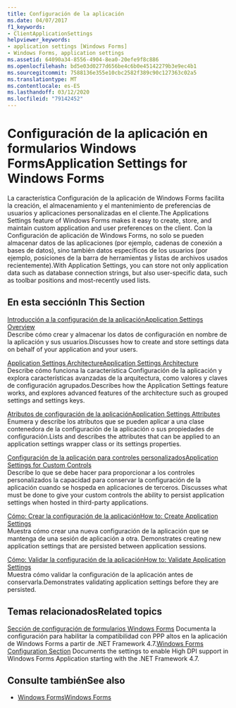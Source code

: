 ```yaml
---
title: Configuración de la aplicación
ms.date: 04/07/2017
f1_keywords:
- ClientApplicationSettings
helpviewer_keywords:
- application settings [Windows Forms]
- Windows Forms, application settings
ms.assetid: 64090a34-8556-4904-8ea0-20efe9f8c886
ms.openlocfilehash: bd5e03d0277d656be4c6b0e45142279b3e9ec4b1
ms.sourcegitcommit: 7588136e355e10cbc2582f389c90c127363c02a5
ms.translationtype: MT
ms.contentlocale: es-ES
ms.lasthandoff: 03/12/2020
ms.locfileid: "79142452"
---
```

# <a name="application-settings-for-windows-forms"></a><span data-ttu-id="29954-102">Configuración de la aplicación en formularios Windows Forms</span><span class="sxs-lookup"><span data-stu-id="29954-102">Application Settings for Windows Forms</span></span>
<span data-ttu-id="29954-103">La característica Configuración de la aplicación de Windows Forms facilita la creación, el almacenamiento y el mantenimiento de preferencias de usuarios y aplicaciones personalizadas en el cliente.</span><span class="sxs-lookup"><span data-stu-id="29954-103">The Applications Settings feature of Windows Forms makes it easy to create, store, and maintain custom application and user preferences on the client.</span></span> <span data-ttu-id="29954-104">Con la Configuración de aplicación de Windows Forms, no solo se pueden almacenar datos de las aplicaciones (por ejemplo, cadenas de conexión a bases de datos), sino también datos específicos de los usuarios (por ejemplo, posiciones de la barra de herramientas y listas de archivos usados recientemente).</span><span class="sxs-lookup"><span data-stu-id="29954-104">With Application Settings, you can store not only application data such as database connection strings, but also user-specific data, such as toolbar positions and most-recently used lists.</span></span>  
  
## <a name="in-this-section"></a><span data-ttu-id="29954-105">En esta sección</span><span class="sxs-lookup"><span data-stu-id="29954-105">In This Section</span></span>  
 [<span data-ttu-id="29954-106">Introducción a la configuración de la aplicación</span><span class="sxs-lookup"><span data-stu-id="29954-106">Application Settings Overview</span></span>](application-settings-overview.md)  
 <span data-ttu-id="29954-107">Describe cómo crear y almacenar los datos de configuración en nombre de la aplicación y sus usuarios.</span><span class="sxs-lookup"><span data-stu-id="29954-107">Discusses how to create and store settings data on behalf of your application and your users.</span></span>  
  
 [<span data-ttu-id="29954-108">Application Settings Architecture</span><span class="sxs-lookup"><span data-stu-id="29954-108">Application Settings Architecture</span></span>](application-settings-architecture.md)  
 <span data-ttu-id="29954-109">Describe cómo funciona la característica Configuración de la aplicación y explora características avanzadas de la arquitectura, como valores y claves de configuración agrupados.</span><span class="sxs-lookup"><span data-stu-id="29954-109">Describes how the Application Settings feature works, and explores advanced features of the architecture such as grouped settings and settings keys.</span></span>  
  
 [<span data-ttu-id="29954-110">Atributos de configuración de la aplicación</span><span class="sxs-lookup"><span data-stu-id="29954-110">Application Settings Attributes</span></span>](application-settings-attributes.md)  
 <span data-ttu-id="29954-111">Enumera y describe los atributos que se pueden aplicar a una clase contenedora de la configuración de la aplicación o sus propiedades de configuración.</span><span class="sxs-lookup"><span data-stu-id="29954-111">Lists and describes the attributes that can be applied to an application settings wrapper class or its settings properties.</span></span>  
  
 [<span data-ttu-id="29954-112">Configuración de la aplicación para controles personalizados</span><span class="sxs-lookup"><span data-stu-id="29954-112">Application Settings for Custom Controls</span></span>](application-settings-for-custom-controls.md)  
 <span data-ttu-id="29954-113">Describe lo que se debe hacer para proporcionar a los controles personalizados la capacidad para conservar la configuración de la aplicación cuando se hospeda en aplicaciones de terceros. </span><span class="sxs-lookup"><span data-stu-id="29954-113">Discusses what must be done to give your custom controls the ability to persist application settings when hosted in third-party applications.</span></span>  
  
 [<span data-ttu-id="29954-114">Cómo: Crear la configuración de la aplicación</span><span class="sxs-lookup"><span data-stu-id="29954-114">How to: Create Application Settings</span></span>](how-to-create-application-settings.md)  
 <span data-ttu-id="29954-115">Muestra cómo crear una nueva configuración de la aplicación que se mantenga de una sesión de aplicación a otra. </span><span class="sxs-lookup"><span data-stu-id="29954-115">Demonstrates creating new application settings that are persisted between application sessions.</span></span>  
  
 [<span data-ttu-id="29954-116">Cómo: Validar la configuración de la aplicación</span><span class="sxs-lookup"><span data-stu-id="29954-116">How to: Validate Application Settings</span></span>](how-to-validate-application-settings.md)  
 <span data-ttu-id="29954-117">Muestra cómo validar la configuración de la aplicación antes de conservarla.</span><span class="sxs-lookup"><span data-stu-id="29954-117">Demonstrates validating application settings before they are persisted.</span></span>  
  
## <a name="related-topics"></a><span data-ttu-id="29954-118">Temas relacionados</span><span class="sxs-lookup"><span data-stu-id="29954-118">Related topics</span></span>

<span data-ttu-id="29954-119">[Sección de configuración de formularios Windows Forms](../../configure-apps/file-schema/winforms/index.md) Documenta la configuración para habilitar la compatibilidad con PPP altos en la aplicación de Windows Forms a partir de .NET Framework 4.7.</span><span class="sxs-lookup"><span data-stu-id="29954-119">[Windows Forms Configuration Section](../../configure-apps/file-schema/winforms/index.md) Documents the settings to enable High DPI support in Windows Forms Application starting with the .NET Framework 4.7.</span></span>

## <a name="see-also"></a><span data-ttu-id="29954-120">Consulte también</span><span class="sxs-lookup"><span data-stu-id="29954-120">See also</span></span>

- [<span data-ttu-id="29954-121">Windows Forms</span><span class="sxs-lookup"><span data-stu-id="29954-121">Windows Forms</span></span>](../index.md)
